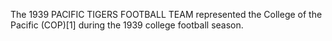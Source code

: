 The 1939 PACIFIC TIGERS FOOTBALL TEAM represented the College of the Pacific (COP)[1] during the 1939 college football season.

